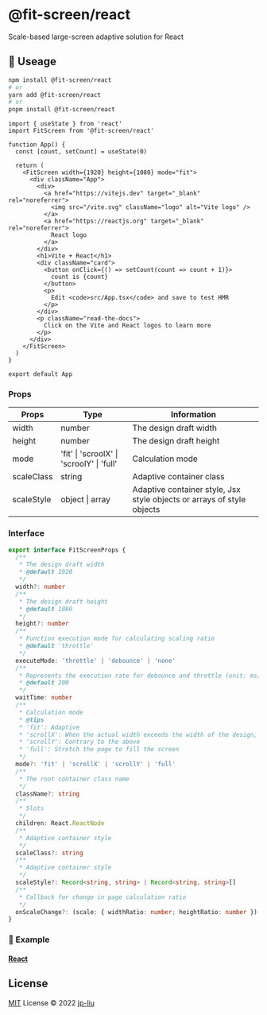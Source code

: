 # @fit-screen/react

Scale-based large-screen adaptive solution for React

## 🦄 Useage

```bash
npm install @fit-screen/react
# or
yarn add @fit-screen/react
# or
pnpm install @fit-screen/react
```

```react
import { useState } from 'react'
import FitScreen from '@fit-screen/react'

function App() {
  const [count, setCount] = useState(0)

  return (
    <FitScreen width={1920} height={1080} mode="fit">
      <div className="App">
        <div>
          <a href="https://vitejs.dev" target="_blank" rel="noreferrer">
            <img src="/vite.svg" className="logo" alt="Vite logo" />
          </a>
          <a href="https://reactjs.org" target="_blank" rel="noreferrer">
            React logo
          </a>
        </div>
        <h1>Vite + React</h1>
        <div className="card">
          <button onClick={() => setCount(count => count + 1)}>
            count is {count}
          </button>
          <p>
            Edit <code>src/App.tsx</code> and save to test HMR
          </p>
        </div>
        <p className="read-the-docs">
          Click on the Vite and React logos to learn more
        </p>
      </div>
    </FitScreen>
  )
}

export default App
```

### Props

| Props      | Type                                               | Information                                                            |
| ---------- | -------------------------------------------------- | ---------------------------------------------------------------------- |
| width      | number                                             | The design draft width                                                 |
| height     | number                                             | The design draft height                                                |
| mode       | 'fit' \| 'scroolX' \| 'scroolY' \| 'full'          | Calculation mode                                                       |
| scaleClass | string                                             | Adaptive container class                                               |
| scaleStyle | object                                    \| array | Adaptive container style, Jsx style objects or arrays of style objects |

### Interface

```ts
export interface FitScreenProps {
  /**
   * The design draft width
   * @default 1920
   */
  width?: number
  /**
   * The design draft height
   * @default 1080
   */
  height?: number
  /**
   * Function execution mode for calculating scaling ratio
   * @default 'throttle'
   */
  executeMode: 'throttle' | 'debounce' | 'none'
  /**
   * Represents the execution rate for debounce and throttle (unit: ms).
   * @default 200
   */
  waitTime: number
  /**
   * Calculation mode
   * @tips
   * 'fit': Adaptive
   * 'scrollX': When the actual width exceeds the width of the design, the x-axis appears to scroll and the y-axis adapts
   * 'scrollY': Contrary to the above
   * 'full': Stretch the page to fill the screen
   */
  mode?: 'fit' | 'scrollX' | 'scrollY' | 'full'
  /**
   * The root container class name
   */
  className?: string
  /**
   * Slots
   */
  children: React.ReactNode
  /**
   * Adaptive container style
   */
  scaleClass?: string
  /**
   * Adaptive container style
   */
  scaleStyle?: Record<string, string> | Record<string, string>[]
  /**
   * Callback for change in page calculation ratio
   */
  onScaleChange?: (scale: { widthRatio: number; heightRatio: number }) => void
}
```

### 🌰 Example

#### **[React](https://vercel.com/jp-liu/fit-screen-example-react)**

## License

[MIT](./LICENSE) License © 2022 [jp-liu](https://github.com/jp-liu)
